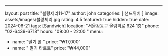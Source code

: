 ---
layout: post
title:  "블랑제리11-17"
author: john
categories: [ 샌드위치 ]
image: assets/images/블랑체리.jpg
rating: 4.5
featured: true
hidden: true
date: 2024-06-21
tags: [Sandwich]
location: "서울강동구 올림픽로 624 1층"
phone: "02-6439-6718"
hours: "09:00 - 22:00 "
menu:
  - name: "딸기 롤 "
    price: "₩17,000"
  - name: " 딸기 타르트"
    price: "₩44,000"